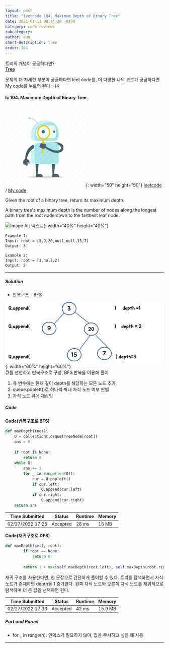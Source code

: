 ```yaml
---
layout: post
title: "leetcode 104. Maximum Depth of Binary Tree"
date: 2021-01-11 08:44:38 -0400
category: code-reviews
subcategory: 
author: eun
short-description: tree
order: 104
---
```


트리의 개념이 궁금하다면?      
<a href="/data-structure/tree/">**Tree**</a>

문제의 더 자세한 부분이 궁금하다면 leet code를, 더 다양한 나의 코드가 궁금하다면 My code를 누르면 된다 :-)4


#### lc 104. Maximum Depth of Binary Tree
![Image Alt 텍스트](/assets/link.png){: width="50" height="50"} <a href="https://leetcode.com/problems/maximum-depth-of-binary-tree/">leetcode</a>  /  <a href="https://github.com/JJungEEun/CodingTest/blob/main/interviews/chap14_%ED%8A%B8%EB%A6%AC/chap14_42_%EC%9D%B4%EC%A7%84%20%ED%8A%B8%EB%A6%AC%EC%9D%98%20%EC%B5%9C%EB%8C%80%20%EA%B9%8A%EC%9D%B4.ipynb">  My code</a>

Given the root of a binary tree, return its maximum depth.

A binary tree's maximum depth is the number of nodes along the longest path from the root node down to the farthest leaf node.

![Image Alt 텍스트](https://assets.leetcode.com/uploads/2020/11/26/tmp-tree.jpg){: width="40%" height="40%"}     

``` 
Example 1:
Input: root = [3,9,20,null,null,15,7]
Output: 3
```
```
Example 2: 
Input: root = [1,null,2]
Output: 2
```

---
##### Solution
- 반복구조 - BFS

![Image Alt 텍스트](/assets/images/lc104_1.png){: width="60%" height="60%"}  
큐를 선언하고 반복구조로 구성, BFS  반복을 이용해 풀이
1. 큐 변수에는 현재 깊이 depth를 해당하는 모든 노드 추가
2. queue.popleft()로 하나씩 꺼내 자식 노드 여부 판별 
3. 자식 노드 큐에 재삽입 
   
##### Code
**Code(반복구조로 BFS)**
```python
def maxDepth(root):
    Q = collections.deque(TreeNode[root])
    ans = 0

    if root is None:
        return 0
    while Q:
        ans += 1
        for _ in range(len(Q)):
            cur = Q.popleft()
            if cur.left:
                Q.append(cur.left)
            if cur.right:
                Q.append(cur.right)  
    return ans
```

Time Submitted | Status | Runtime | Memory
---|---|---|---|
02/27/2022 17:25|Accepted|28 ms|16 MB


**Code(재귀구조로 DFS)**
```python
def maxDepth(self, root):
        if root == None:
            return 0

        return 1 + max(self.maxDepth(root.left), self.maxDepth(root.right))
```

재귀 구조를 사용한다면, 한 문장으로 간단하게 풀이할 수 있다.
트리를 탐색하면서 자식 노드가 존재하면 depth을 1 증가한다. 
왼쪽 자식 노드와 오른쪽 자식 노드를 재귀적으로 탐색하며 더 큰 값을 선택하면 된다.

Time Submitted | Status | Runtime | Memory
---|---|---|---|
02/27/2022 17:33|Accepted|42 ms|15.9 MB

##### Part and Parcel
- for _ in range(n): 인덱스가 필요하지 않아, 값을 무시하고 싶을 떄 사용

---